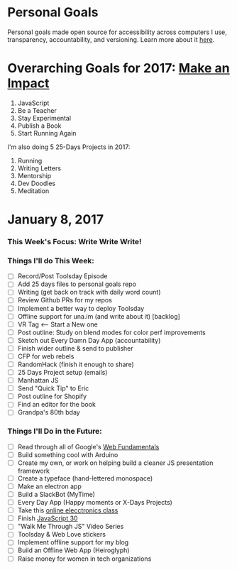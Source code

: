 Personal Goals
==============

Personal goals made open source for accessibility across computers I use, transparency, accountability, and versioning. Learn more about it [here](http://una.im/personal-goals-guide).

# Overarching Goals for 2017: [Make an Impact](http://una.im/2016-review/)
1. JavaScript
2. Be a Teacher
3. Stay Experimental
4. Publish a Book
5. Start Running Again

I'm also doing 5 25-Days Projects in 2017:

1. Running
2. Writing Letters
3. Mentorship
4. Dev Doodles
5. Meditation

# January 8, 2017

### This Week's Focus: Write Write Write!

### Things I'll do This Week:


- [ ] Record/Post Toolsday Episode
- [ ] Add 25 days files to personal goals repo
- [ ] Writing (get back on track with daily word count)
- [ ] Review Github PRs for my repos
- [ ] Implement a better way to deploy Toolsday
- [ ] Offline support for una.im (and write about it) [backlog]
- [ ] VR Tag <-- Start a New one
- [ ] Post outline: Study on blend modes for color perf improvements
- [ ] Sketch out Every Damn Day App (accountability)
- [ ] Finish wider outline & send to publisher
- [ ] CFP for web rebels
- [ ] RandomHack (finish it enough to share)
- [ ] 25 Days Project setup (emails)
- [ ] Manhattan JS
- [ ] Send "Quick Tip" to Eric
- [ ] Post outline for Shopify
- [ ] Find an editor for the book
- [ ] Grandpa's 80th bday

### Things I'll Do in the Future:

- [ ] Read through all of Google's [Web Fundamentals](https://developers.google.com/web/fundamentals/)
- [ ] Build something cool with Arduino
- [ ] Create my own, or work on helping build a cleaner JS presentation framework
- [ ] Create a typeface (hand-lettered monospace)
- [ ] Make an electron app
- [ ] Build a SlackBot (MyTime)
- [ ] Every Day App (Happy moments or X-Days Projects)
- [ ] Take this [online elecctronics class](http://www.instructables.com/class/Electronics-Class/)
- [ ] Finish [JavaScript 30](https://javascript30.com/)
- [ ] "Walk Me Through JS" Video Series
- [ ] Toolsday & Web Love stickers
- [ ] Implement offline support for my blog
- [ ] Build an Offline Web App (Heiroglyph)
- [ ] Raise money for women in tech organizations